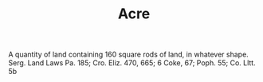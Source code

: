 ---
title: Acre
letter: A
permalink: "/definitions/acre-1.html"
body: A quantity of land containing 160 square rods of land, in whatever shape. Serg.
  Land Laws Pa. 185; Cro. Eliz. 470, 665; 6 Coke, 67; Poph. 55; Co. Lltt. 5b
published_at: '2018-07-07'
source: Black's Law Dictionary
layout: post
---